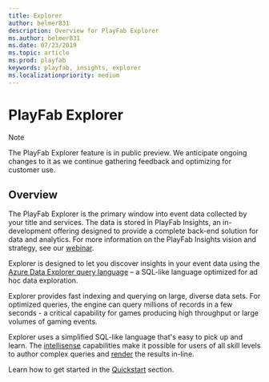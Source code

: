 ```yaml
---
title: Explorer
author: belmer831
description: Overview for PlayFab Explorer
ms.author: belmer831
ms.date: 07/23/2019    
ms.topic: article
ms.prod: playfab
keywords: playfab, insights, explorer
ms.localizationpriority: medium
---
```


# PlayFab Explorer

> [!NOTE]
> The PlayFab Explorer feature is in public preview. We anticipate ongoing changes to it as we continue gathering feedback and optimizing for customer use.

## Overview

The PlayFab Explorer is the primary window into event data collected by your title and services. The data is stored in PlayFab Insights, an in-development offering designed to provide a complete back-end solution for data and analytics. For more information on the PlayFab Insights vision and strategy, see our [webinar](https://www.youtube.com/channel/UCaCZHrQg_-qPrYIVsTFuUHg). 

Explorer is designed to let you discover insights in your event data using the [Azure Data Explorer query language](https://docs.microsoft.com/azure/data-explorer/write-queries) – a SQL-like language optimized for ad hoc data exploration. 

Explorer provides fast indexing and querying on large, diverse data sets. For optimized queries, the engine can query millions of records in a few seconds - a critical capability for games producing high throughput or large volumes of gaming events.

Explorer uses a simplified SQL-like language that's easy to pick up and learn. The [intellisense](https://docs.microsoft.com/azure/data-explorer/write-queries) capabilities make it possible for users of all skill levels to author complex queries and [render](https://docs.microsoft.com/en-us/azure/kusto/query/renderoperator) the results in-line.

Learn how to get started in the [Quickstart](quickstart.md) section. 
